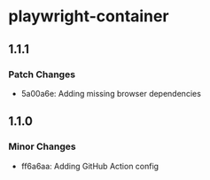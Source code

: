 # playwright-container

## 1.1.1

### Patch Changes

- 5a00a6e: Adding missing browser dependencies

## 1.1.0

### Minor Changes

- ff6a6aa: Adding GitHub Action config
